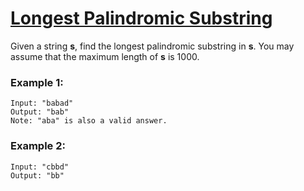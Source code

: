 # [Longest Palindromic Substring](https://leetcode.com/problems/longest-palindromic-substring/)

Given a string **s**, find the longest palindromic substring in **s**. You may assume that the maximum length of **s** is 1000.

### Example 1:
```
Input: "babad"
Output: "bab"
Note: "aba" is also a valid answer.
```
### Example 2:
```
Input: "cbbd"
Output: "bb"
```
